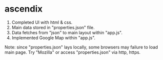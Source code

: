 # ascendix
1. Completed UI with html & css.
2. Main data stored in "properties.json" file.
3. Data fetches from "json" to main layout within "app.js".
4. Implemented Google Map within "app.js".

Note: since "properties.json" lays locally, some browsers may failure to load main page. Try "Mozilla" or access "properties.json" via http, https.
